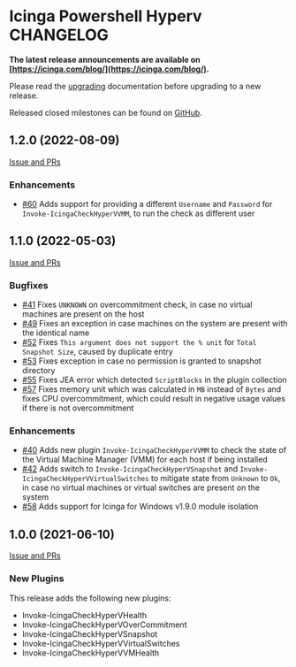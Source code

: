 # Icinga Powershell Hyperv CHANGELOG

**The latest release announcements are available on [https://icinga.com/blog/](https://icinga.com/blog/).**

Please read the [upgrading](30-Upgrading-Plugins.md)
documentation before upgrading to a new release.

Released closed milestones can be found on [GitHub](https://github.com/Icinga/icinga-powershell-hyperv/milestones?state=closed).

## 1.2.0 (2022-08-09)

[Issue and PRs](https://github.com/Icinga/icinga-powershell-hyperv/milestone/3?closed=1)

### Enhancements

* [#60](https://github.com/Icinga/icinga-powershell-hyperv/issues/60) Adds support for providing a different `Username` and `Password` for `Invoke-IcingaCheckHyperVVMM`, to run the check as different user

## 1.1.0 (2022-05-03)

[Issue and PRs](https://github.com/Icinga/icinga-powershell-hyperv/milestone/2?closed=1)

### Bugfixes

* [#41](https://github.com/Icinga/icinga-powershell-hyperv/issues/41) Fixes `UNKNOWN` on overcommitment check, in case no virtual machines are present on the host
* [#49](https://github.com/Icinga/icinga-powershell-hyperv/issues/49) Fixes an exception in case machines on the system are present with the identical name
* [#52](https://github.com/Icinga/icinga-powershell-hyperv/issues/52) Fixes `This argument does not support the % unit` for `Total Snapshot Size`, caused by duplicate entry
* [#53](https://github.com/Icinga/icinga-powershell-hyperv/pull/53) Fixes exception in case no permission is granted to snapshot directory
* [#55](https://github.com/Icinga/icinga-powershell-hyperv/pull/55) Fixes JEA error which detected `ScriptBlocks` in the plugin collection
* [#57](https://github.com/Icinga/icinga-powershell-hyperv/pull/57) Fixes memory unit which was calculated in `MB` instead of `Bytes` and fixes CPU overcommitment, which could result in negative usage values if there is not overcommitment

### Enhancements

* [#40](https://github.com/Icinga/icinga-powershell-hyperv/issues/40) Adds new plugin `Invoke-IcingaCheckHyperVVMM` to check the state of the Virtual Machine Manager (VMM) for each host if being installed
* [#42](https://github.com/Icinga/icinga-powershell-hyperv/issues/42) Adds switch to `Invoke-IcingaCheckHyperVSnapshot` and `Invoke-IcingaCheckHyperVVirtualSwitches` to mitigate state from `Unknown` to `Ok`, in case no virtual machines or virtual switches are present on the system
* [#58](https://github.com/Icinga/icinga-powershell-hyperv/pull/58) Adds support for Icinga for Windows v1.9.0 module isolation

## 1.0.0 (2021-06-10)

[Issue and PRs](https://github.com/Icinga/icinga-powershell-hyperv/milestone/1?closed=1)

### New Plugins

This release adds the following new plugins:

* Invoke-IcingaCheckHyperVHealth
* Invoke-IcingaCheckHyperVOverCommitment
* Invoke-IcingaCheckHyperVSnapshot
* Invoke-IcingaCheckHyperVVirtualSwitches
* Invoke-IcingaCheckHyperVVMHealth
